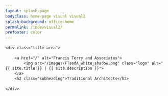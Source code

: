 ```yaml
---
layout: splash-page
bodyclass: home-page visual visual2
splash-background: office-home
permalink: /indexvisual2/
prefooter: color
---
```


<div class="home">
	
	<div class="title-area">

		<a href="/" alt="Francis Terry and Associates">
			<img src="/images/FTandA_white_shadow.png" class="logo" alt="{{ site.title }} | {{ site.description }}">
		</a>
		<h2 class="subheading">Traditional Architects</h2>
		
	</div>
  
</div>